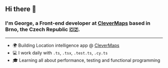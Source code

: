 ## Hi there 👋

### I'm George, a Front-end developer at [CleverMaps](https://www.clevermaps.io) based in Brno, the Czech Republic :czech_republic:.

------

- :earth_africa: Building Location intelligence app @ [CleverMaps](https://www.clevermaps.io)
- :computer: I work daily with `.ts`, `.tsx`, `.test.ts`, `.cy.ts`
- :mortar_board: Learning all about performance, testing and functional programming 
